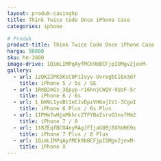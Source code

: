 ```yaml
---
layout: produk-casinghp
title: Think Twice Code Once iPhone Case
categories: iphone

# Produk
product-title: Think Twice Code Once iPhone Case
harga: 90000
sku: hn-3800
image-drive: 1QimLIMPqAyfMCk9bBCFjpIOMgv2jexM-
gallery:
  - url: 1zQKZ2PK5KsC0PiIvyv-UvregbCiEn3d7
    title: iPhone 5 / 5s / SE
  - url: 1RmB2mGs_3Epyp-r16hnjCWQV-9UzF-5r
    title: iPhone 6 / 6s
  - url: 1_bW9L1yoBt1eCJvDpzVH6ojIV1-3CgoI
    title: iPhone 6 Plus / 6s Plus
  - url: 1IPMm7wHjuMkhrcZTFYBeZsrvO3nvfMm2
    title: iPhone 7 / 8
  - url: 1t8ZEqfBCO4eyRAgJFIjaG0Bj0XhUH69x
    title: iPhone 7 Plus / 8 Plus
  - url: 1QimLIMPqAyfMCk9bBCFjpIOMgv2jexM-
    title: iPhone X
---
```

